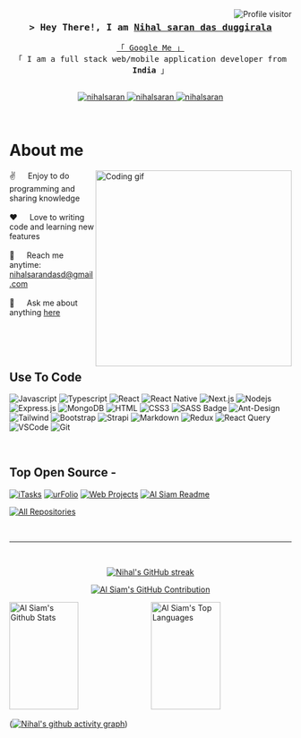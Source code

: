 <!--
<h2 align="center">
  Welcome to Al Siam World!
  <img src="https://media.giphy.com/media/hvRJCLFzcasrR4ia7z/giphy.gif" width="28">
</h2>
-->

<!--
<p align="center">
  <a href="https://github.com/nihalsaran"><img src="https://readme-typing-svg.herokuapp.com/?lines=Self%20Taught%20Programmer;Front%20End%20Developer;1.5%2B%20years%20of%20coding%20experience;Always%20learning%20new%20things&center=true&width=380&height=45"></a>
</p>

 -->

<a href="https://komarev.com/ghpvc/?username=nihalsaran">
  <img align="right" src="https://komarev.com/ghpvc/?username=nihalsaran&label=Visitors&color=0e75b6&style=flat" alt="Profile visitor" />
</a>




<!-- Intro  -->
<h3 align="center">
        <samp>&gt; Hey There!, I am
                <b><a target="_blank" href="https://nihalsaran.live">Nihal saran das duggirala</a></b>
        </samp>
</h3>


<p align="center"> 
  <samp>
    <a href="https://www.google.com/search?q=Nihal+Saran+Das+Duggirala">「 Google Me 」</a>
    <br>
    「 I am a full stack web/mobile application developer from <b>India</b> 」
    <br>
    <br>
  </samp>
</p>

<p align="center">
 <a href="https://nihalsaran.live" target="blank">
  <img src="https://img.shields.io/badge/Website-DC143C?style=for-the-badge&logo=medium&logoColor=white" alt="nihalsaran" />
 </a>
 <a href="https://www.linkedin.com/in/nihal-saran-das-duggirala/" target="_blank">
  <img src="https://img.shields.io/badge/LinkedIn-0077B5?style=for-the-badge&logo=linkedin&logoColor=white" alt="nihalsaran"/>
 </a>
 <!-- <a href="https://dev.to/nihalsaran" target="_blank">
  <img src="https://img.shields.io/badge/dev.to-0A0A0A?style=for-the-badge&logo=dev.to&logoColor=white" alt="nihalsaran" />
 </a> -->
 <a href="https://instagram.com/nihalsaran.d" target="_blank">
  <img src="https://img.shields.io/badge/Instagram-fe4164?style=for-the-badge&logo=instagram&logoColor=white" alt="nihalsaran" />
 </a> 
 
</p>
<br />

<!-- About Section -->
 # About me
 
<p>
 <img align="right" width="350" src="/assets/programmer.gif" alt="Coding gif" />
  
 ✌️ &emsp; Enjoy to do programming and sharing knowledge <br/><br/>
 ❤️ &emsp; Love to writing code and learning new features<br/><br/>
 📧 &emsp; Reach me anytime: nihalsarandasd@gmail.com<br/><br/>
 💬 &emsp; Ask me about anything [here](https://github.com/nihalsaran/nihalsaran/issues)

</p>

<br/>
<br/>
<br/>

## Use To Code

![Javascript](https://img.shields.io/badge/Javascript-F0DB4F?style=for-the-badge&labelColor=black&logo=javascript&logoColor=F0DB4F)
![Typescript](https://img.shields.io/badge/Typescript-007acc?style=for-the-badge&labelColor=black&logo=typescript&logoColor=007acc)
![React](https://img.shields.io/badge/-React-61DBFB?style=for-the-badge&labelColor=black&logo=react&logoColor=61DBFB)
![React Native](https://img.shields.io/badge/React_Native-20232A?style=for-the-badge&logo=react&logoColor=61DAFB)
![Next.js](https://img.shields.io/badge/next.js-000000?style=for-the-badge&logo=nextdotjs&logoColor=white)
![Nodejs](https://img.shields.io/badge/Nodejs-3C873A?style=for-the-badge&labelColor=black&logo=node.js&logoColor=3C873A)
![Express.js](https://img.shields.io/badge/Express.js-000000?style=for-the-badge&logo=express&logoColor=white)
![MongoDB](https://img.shields.io/badge/MongoDB-4EA94B?style=for-the-badge&logo=mongodb&logoColor=white)
![HTML](https://img.shields.io/badge/HTML5-E34F26?style=for-the-badge&logo=html5&logoColor=white)
![CSS3](https://img.shields.io/badge/CSS3-1572B6?style=for-the-badge&logo=css3&logoColor=white)
![SASS Badge](https://img.shields.io/badge/Sass-CC6699?style=for-the-badge&logo=sass&logoColor=white)
![Ant-Design](https://img.shields.io/badge/AntDesign-0170FE?style=for-the-badge&logo=antdesign&logoColor=white)
![Tailwind](https://img.shields.io/badge/Tailwind_CSS-092749?style=for-the-badge&logo=tailwindcss&logoColor=06B6D4&labelColor=000000)
![Bootstrap](https://img.shields.io/badge/Bootstrap-563D7C?style=for-the-badge&logo=bootstrap&logoColor=white)
![Strapi](https://img.shields.io/badge/strapi-2E7EEA?style=for-the-badge&logo=strapi&logoColor=white)
![Markdown](https://img.shields.io/badge/Markdown-000000?style=for-the-badge&logo=markdown&logoColor=white)
![Redux](https://img.shields.io/badge/Redux-593D88?style=for-the-badge&logo=redux&logoColor=white)
![React Query](https://img.shields.io/badge/-React_Query-FF4154?style=for-the-badge&logo=react%20query&logoColor=white)
![VSCode](https://img.shields.io/badge/Visual_Studio-0078d7?style=for-the-badge&logo=visual%20studio&logoColor=white)
![Git](https://img.shields.io/badge/Git-F05032?style=for-the-badge&logo=git&logoColor=white)

<br/>

## Top Open Source -
[![iTasks](https://github-readme-stats.vercel.app/api/pin/?username=nihalsaran&repo=Seekho_Buddy&border_color=7F3FBF&bg_color=0D1117&title_color=C9D1D9&text_color=8B949E&icon_color=7F3FBF)](https://github.com/nihalsaran/Seekho_Buddy)
[![urFolio](https://github-readme-stats.vercel.app/api/pin/?username=nihalsaran&repo=sncapp&border_color=7F3FBF&bg_color=0D1117&title_color=C9D1D9&text_color=8B949E&icon_color=7F3FBF)](https://github.com/nihalsaran/sncapp)
[![Web Projects](https://github-readme-stats.vercel.app/api/pin/?username=nihalsaran&repo=DEIpagedetd&border_color=7F3FBF&bg_color=0D1117&title_color=C9D1D9&text_color=8B949E&icon_color=7F3FBF)](https://github.com/nihalsaran/DEIpagedetd)
[![Al Siam Readme](https://github-readme-stats.vercel.app/api/pin/?username=nihalsaran&repo=nihalsaran&border_color=7F3FBF&bg_color=0D1117&title_color=C9D1D9&text_color=8B949E&icon_color=7F3FBF)](https://github.com/nihalsaran/nihalsaran)

<p align="left">
  <a href="https://github.com/nihalsaran?tab=repositories" target="_blank"><img alt="All Repositories" title="All Repositories" src="https://img.shields.io/badge/-All%20Repos-2962FF?style=for-the-badge&logo=koding&logoColor=white"/></a>
</p>

<br/>
<hr/>
<br/>

<p align="center">
  <a href="https://github.com/nihalsaran">
    <img src="https://github-readme-streak-stats.herokuapp.com/?user=nihalsaran&theme=radical&border=7F3FBF&background=0D1117" alt="Nihal's GitHub streak"/>
  </a>
</p>

<p align="center">
  <a href="https://github.com/nihalsaran">
    <img src="https://github-profile-summary-cards.vercel.app/api/cards/profile-details?username=nihalsaran&theme=radical" alt="Al Siam's GitHub Contribution"/>
  </a>
</p>

<a> 
    <a href="https://github.com/nihalsaran"><img alt="Al Siam's Github Stats" src="https://denvercoder1-github-readme-stats.vercel.app/api?username=nihalsaran&show_icons=true&count_private=true&theme=react&border_color=7F3FBF&bg_color=0D1117&title_color=F85D7F&icon_color=F8D866" height="192px" width="49.5%"/></a>
  <a href="https://github.com/nihalsaran"><img alt="Al Siam's Top Languages" src="https://denvercoder1-github-readme-stats.vercel.app/api/top-langs/?username=nihalsaran&langs_count=8&layout=compact&theme=react&border_color=7F3FBF&bg_color=0D1117&title_color=F85D7F&icon_color=F8D866" height="192px" width="49.5%"/></a>
  <br/>
</a>


([![Nihal's github activity graph](https://github-readme-activity-graph.vercel.app/graph?username=nihalsaran&bg_color=ffcfe9&color=9e4c98&line=9e4c98&point=403d3d&area=true&hide_border=true)](https://github.com/ashutosh00710/github-readme-activity-graph))
